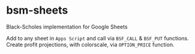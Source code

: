 # bsm-sheets
 Black-Scholes implementation for Google Sheets

Add to any sheet in `Apps Script` and call via `BSF_CALL` & `BSF_PUT` functions.
Create profit projections, with colorscale, via `OPTION_PRICE` function.

